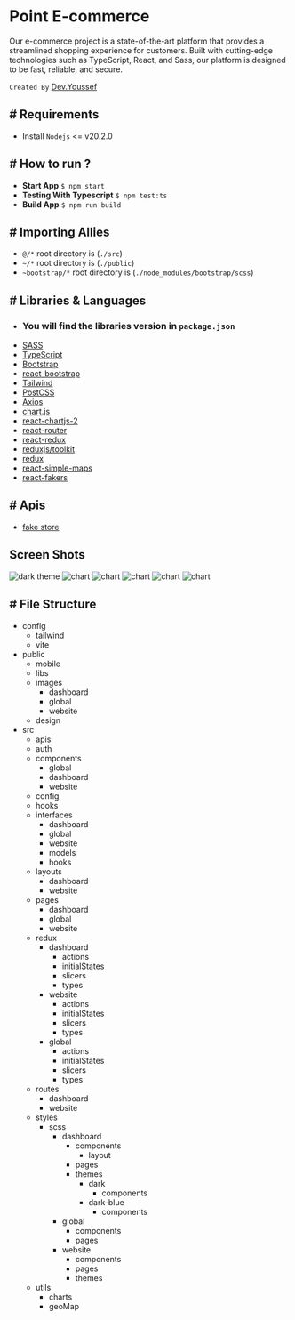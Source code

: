 # Point E-commerce
Our e-commerce project is a state-of-the-art platform that provides a streamlined shopping experience for customers. Built with cutting-edge technologies such as TypeScript, React, and Sass, our platform is designed to be fast, reliable, and secure.

`Created By` [Dev.Youssef](https://www.facebook.com/YoussefBibawy1/)


## # Requirements
* Install `Nodejs` <= v20.2.0

## # How to run ?
* **Start App** `$ npm start`
* **Testing With Typescript** `$ npm test:ts`
* **Build App** `$ npm run build`

## # Importing Allies
* `@/*` root directory is (`./src`)
* `~/*` root directory is (`./public`)
* `~bootstrap/*` root directory is (`./node_modules/bootstrap/scss`)

## # Libraries & Languages
* ### You will find the libraries version in `package.json`
* [SASS](https://sass-lang.com/)
* [TypeScript](https://www.typescriptlang.org)
* [Bootstrap](https://getbootstrap.com)
* [react-bootstrap](react-bootstrap.github.io)
* [Tailwind](https://tailwindcss.com)
* [PostCSS](https://postcss.org)
* [Axios](https://axios-http.com/docs/intro)
* [chart.js](https://www.chartjs.org)
* [react-chartjs-2](https://react-chartjs-2.js.org)
* [react-router](https://reactrouter.com)
* [react-redux](https://react-redux.js.org)
* [reduxjs/toolkit](https://redux-toolkit.js.org)
* [redux](https://redux.js.org)
* [react-simple-maps](https://www.react-simple-maps.io/)
* [react-fakers](https://github.com/restuwahyu13/react-fakers)

## # Apis
* [fake store](http://fakestoreapi.com/docs)

## Screen Shots
<img src="./screenshots/screen-dark.png" alt="dark theme" />
<img src="./screenshots/screen-dark-charts.png" alt="chart" />
<img src="./screenshots/website-1.png" alt="chart" />
<img src="./screenshots/website-2.png" alt="chart" />
<img src="./screenshots/website-3.png" alt="chart" />
<img src="./screenshots/website-4.png" alt="chart" />

## # File Structure
* config
  * tailwind
  * vite
* public
  * mobile
  * libs
  * images
    * dashboard
    * global
    * website
  * design
* src
  * apis
  * auth
  * components
    * global
    * dashboard
    * website
  * config
  * hooks
  * interfaces
    * dashboard
    * global
    * website
    * models
    * hooks
  * layouts
    * dashboard
    * website
  * pages
    * dashboard
    * global
    * website
  * redux
    * dashboard
      * actions
      * initialStates
      * slicers
      * types
    * website
      * actions
      * initialStates
      * slicers
      * types
    * global
      * actions
      * initialStates
      * slicers
      * types
  * routes
    * dashboard
    * website
  * styles
    * scss
      * dashboard
        * components
          * layout
        * pages
        * themes
          * dark
            * components
          * dark-blue
            * components
      * global
        * components
        * pages
      * website
        * components
        * pages
        * themes
  * utils
    * charts
    * geoMap


